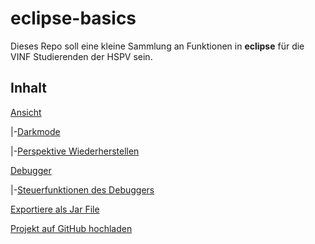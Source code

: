 # eclipse-basics

Dieses Repo soll eine kleine Sammlung an Funktionen in **eclipse** für die VINF Studierenden der HSPV sein.

## Inhalt
[Ansicht](Ansicht.md)

|-[Darkmode](Ansicht.md#darkmode)

|-[Perspektive Wiederherstellen](Ansicht.md#perspektive)

[Debugger](Debugger.md)

|-[Steuerfunktionen des Debuggers](Debugger.md#Steuerfunktionen)

[Exportiere als Jar File](ExportJarFile.md)

[Projekt auf GitHub hochladen](GIT.md)